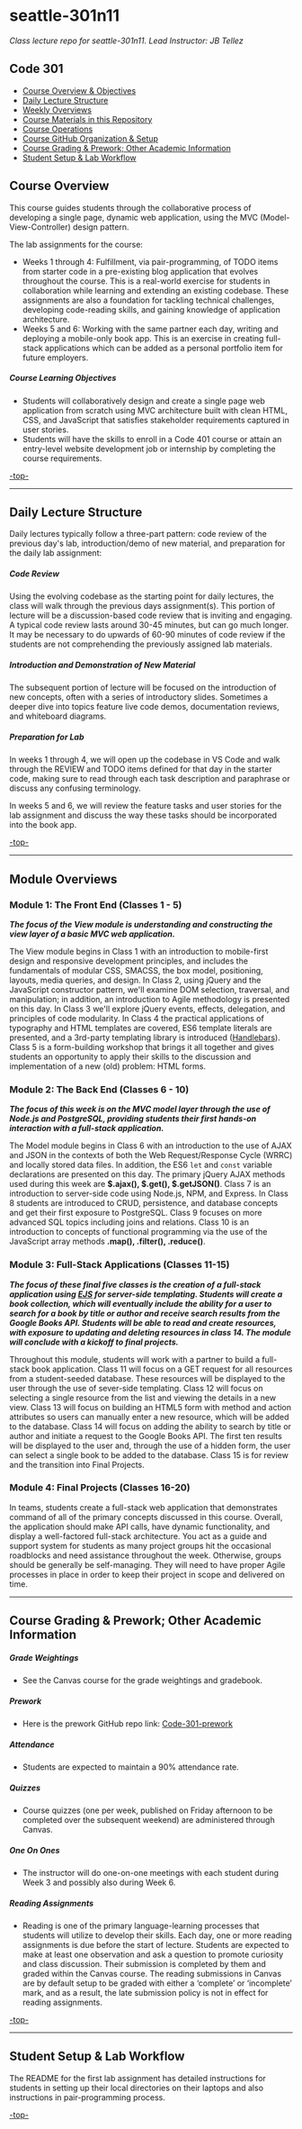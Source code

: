 # seattle-301n11
*Class lecture repo for seattle-301n11. Lead Instructor: JB Tellez*

<a id="top"></a>
## Code 301

- [Course Overview & Objectives](#courseoverview)
- [Daily Lecture Structure](#lectures)
- [Weekly Overviews](#weeklyoverviews)
- [Course Materials in this Repository](#materials)
- [Course Operations](#operations)
- [Course GitHub Organization & Setup](#organization)
- [Course Grading & Prework; Other Academic Information](#grading)
- [Student Setup & Lab Workflow](#studentsetup)

<a id="courseoverview"></a>
## Course Overview

This course guides students through the collaborative process of developing a single page, dynamic web application, using the MVC (Model-View-Controller) design pattern.

The lab assignments for the course:

- Weeks 1 through 4: Fulfillment, via pair-programming, of TODO items from starter code in a pre-existing blog application that evolves throughout the course. This is a real-world exercise for students in collaboration while learning and extending an existing codebase. These assignments are also a foundation for tackling technical challenges, developing code-reading skills, and gaining knowledge of application architecture.
- Weeks 5 and 6: Working with the same partner each day, writing and deploying a mobile-only book app. This is an exercise in creating full-stack applications which can be added as a personal portfolio item for future employers.

##### Course Learning Objectives

- Students will collaboratively design and create a single page web application from scratch using MVC architecture built with clean HTML, CSS, and JavaScript that satisfies stakeholder requirements captured in user stories.
- Students will have the skills to enroll in a Code 401 course or attain an entry-level website development job or internship by completing the course requirements.


[-top-](#top)

---

<a id="lectures"></a>
## Daily Lecture Structure

Daily lectures typically follow a three-part pattern: code review of the previous day's lab, introduction/demo of new material, and preparation for the daily lab assignment:

##### Code Review

Using the evolving codebase as the starting point for daily lectures, the class will walk through the previous days assignment(s). This portion of lecture will be a discussion-based code review that is inviting and engaging. A typical code review lasts around 30-45 minutes, but can go much longer. It may be necessary to do upwards of 60-90 minutes of code review if the students are not comprehending the previously assigned lab materials.

##### Introduction and Demonstration of New Material

The subsequent portion of lecture will be focused on the introduction of new concepts, often with a series of introductory slides. Sometimes a deeper dive into topics feature live code demos, documentation reviews, and whiteboard diagrams.

##### Preparation for Lab

In weeks 1 through 4, we will open up the codebase in VS Code and walk through the REVIEW and TODO items defined for that day in the starter code, making sure to read through each task description and paraphrase or discuss any confusing terminology.

In weeks 5 and 6, we will review the feature tasks and user stories for the lab assignment and discuss the way these tasks should be incorporated into the book app.

[-top-](#top)

---

<a id="weeklyoverviews"></a>
## Module Overviews

### Module 1: The Front End (Classes 1 - 5)

***The focus of the View module is understanding and constructing the view layer of a basic MVC web application.***

The View module begins in Class 1 with an introduction to mobile-first design and  responsive development principles, and includes the fundamentals of modular CSS, SMACSS, the box model, positioning, layouts, media queries, and design.  In Class 2, using jQuery and the JavaScript constructor pattern, we'll examine DOM selection, traversal, and manipulation; in addition, an introduction to Agile methodology is presented on this day. In Class 3 we'll explore jQuery events, effects, delegation, and principles of code modularity. In Class 4 the practical applications of typography and HTML templates are covered, ES6 template literals are presented, and a 3rd-party templating library is introduced ([Handlebars](http://handlebarsjs.com)). Class 5 is a form-building workshop that brings it all together and gives students an opportunity to apply their skills to the discussion and implementation of a new (old) problem: HTML forms.


### Module 2: The Back End (Classes 6 - 10)

***The focus of this week is on the MVC model layer through the use of Node.js and PostgreSQL, providing students their first hands-on interaction with a full-stack application.***

The Model module begins in Class 6 with an introduction to the use of AJAX and JSON in the contexts of both the Web Request/Response Cycle (WRRC) and locally stored data files. In addition, the ES6 `let` and `const` variable declarations are presented on this day. The primary jQuery AJAX methods used during this week are **$.ajax(), $.get(), $.getJSON()**. Class 7 is an introduction to server-side code using Node.js, NPM, and Express. In Class 8 students are introduced to CRUD, persistence, and database concepts and get their first exposure to PostgreSQL. Class 9 focuses on more advanced SQL topics including joins and relations. Class 10 is an introduction to concepts of functional programming via the use of the JavaScript array methods **.map(), .filter(), .reduce()**.

### Module 3: Full-Stack Applications (Classes 11-15)

***The focus of these final five classes is the creation of a full-stack application using [EJS](http://ejs.co/) for server-side templating. Students will create a book collection, which will eventually include the ability for a user to search for a book by title or author and receive search results from the Google Books API. Students will be able to read and create resources, with exposure to updating and deleting resources in class 14. The module will conclude with a kickoff to final projects.***

Throughout this module, students will work with a partner to build a full-stack book application. Class 11 will focus on a GET request for all resources from a student-seeded database. These resources will be displayed to the user through the use of sever-side templating. Class 12 will focus on selecting a single resource from the list and viewing the details in a new view. Class 13 will focus on building an HTML5 form with method and action attributes so users can manually enter a new resource, which will be added to the database. Class 14 will focus on adding the ability to search by title or author and initiate a request to the Google Books API. The first ten results will be displayed to the user and, through the use of a hidden form, the user can select a single book to be added to the database. Class 15 is for review and the transition into Final Projects.

### Module 4: Final Projects (Classes 16-20)

In teams, students create a full-stack web application that demonstrates command of all of the primary concepts discussed in this course. Overall, the application should make API calls, have dynamic functionality, and display a well-factored full-stack architecture. You act as a guide and support system for students as many project groups hit the occasional roadblocks and need assistance throughout the week. Otherwise, groups should be generally be self-managing. They will need to have proper Agile processes in place in order to keep their project in scope and delivered on time. 

---

<a id="grading"></a>
## Course Grading & Prework; Other Academic Information

##### Grade Weightings

- See the Canvas course for the grade weightings and gradebook.

##### Prework

- Here is the prework GitHub repo link: [Code-301-prework](https://github.com/codefellows/code-301-prework)

##### Attendance

- Students are expected to maintain a 90% attendance rate.

##### Quizzes

- Course quizzes (one per week, published on Friday afternoon to be completed over the subsequent weekend) are administered through Canvas.

##### One On Ones

- The instructor will do one-on-one meetings with each student during Week 3 and possibly also during Week 6.

##### Reading Assignments

- Reading is one of the primary language-learning processes that students will utilize to develop their skills. Each day, one or more reading assignments is due before the start of lecture. Students are expected to make at least one observation and ask a question to promote curiosity and class discussion. Their submission is completed by them and graded within the Canvas course. The reading submissions in Canvas are by default setup to be graded with either a ‘complete’ or ‘incomplete’ mark, and as a result, the late submission policy is not in effect for reading assignments.


[-top-](#top)

---

<a id="studentsetup"></a>
## Student Setup & Lab Workflow

The README for the first lab assignment has detailed instructions for students in setting up their local directories on their laptops and also instructions in pair-programming process.

[-top-](#top)